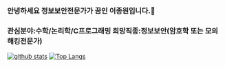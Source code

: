 ### 안녕하세요 정보보안전문가가 꿈인 이종원입니다.👋
### 관심분야:수학/논리학/C프로그래밍 희망직종:정보보안(암호학 또는 모의해킹전문가)
<!--
**Lee-jong-won/Jongternalsunshine** is a ✨ _special_ ✨ repository because its `README.md` (this file) appears on your GitHub profile.
Here are some ideas to get you started:
- 🔭 I’m currently working on ...
- 🌱 I’m currently learning ...
- 👯 I’m looking to collaborate on ...
- 🤔 I’m looking for help with ...
- 💬 Ask me about ...
- 📫 How to reach me: ...
- 😄 Pronouns: ...
- ⚡ Fun fact: ...
-->
[![github stats](https://github-readme-stats.vercel.app/api?username=Lee-jong-won&show_icons=true&hide_border=true)](https://github.com/Lee-jong-won)
[![Top Langs](https://github-readme-stats.vercel.app/api/top-langs/?username=Lee-jong-won&layout=compact)](https://github.com/Lee-jong-won)
